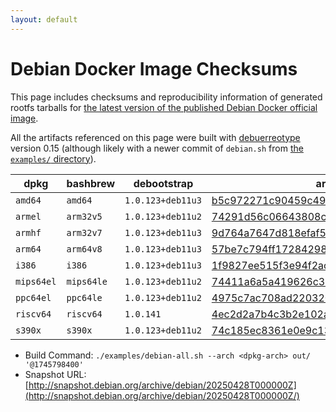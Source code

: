 ```yaml
---
layout: default
---
```


# Debian Docker Image Checksums

This page includes checksums and reproducibility information of generated rootfs tarballs for [the latest version of the published Debian Docker official image](https://hub.docker.com/_/debian).

All the artifacts referenced on this page were built with [debuerreotype](https://github.com/debuerreotype/debuerreotype) version 0.15 (although likely with a newer commit of `debian.sh` from [the `examples/` directory](https://github.com/debuerreotype/debuerreotype/tree/master/examples)).

| dpkg | bashbrew | debootstrap | artifacts |
| - | - | - | - |
| `amd64` | `amd64` | `1.0.123+deb11u3` | [b5c972271c90459c4941a6eefd4b4c38183878d3](https://github.com/debuerreotype/docker-debian-artifacts/tree/b5c972271c90459c4941a6eefd4b4c38183878d3) |
| `armel` | `arm32v5` | `1.0.123+deb11u2` | [74291d56c06643808c82754f11cb5ab1340cf7f6](https://github.com/debuerreotype/docker-debian-artifacts/tree/74291d56c06643808c82754f11cb5ab1340cf7f6) |
| `armhf` | `arm32v7` | `1.0.123+deb11u3` | [9d764a7647d818efaf59af507738ce8ba6c68ad9](https://github.com/debuerreotype/docker-debian-artifacts/tree/9d764a7647d818efaf59af507738ce8ba6c68ad9) |
| `arm64` | `arm64v8` | `1.0.123+deb11u3` | [57be7c794ff172842981000bdc234fc6acdbce51](https://github.com/debuerreotype/docker-debian-artifacts/tree/57be7c794ff172842981000bdc234fc6acdbce51) |
| `i386` | `i386` | `1.0.123+deb11u3` | [1f9827ee515f3e94f2ac3c7aa146fc16734c8dca](https://github.com/debuerreotype/docker-debian-artifacts/tree/1f9827ee515f3e94f2ac3c7aa146fc16734c8dca) |
| `mips64el` | `mips64le` | `1.0.123+deb11u2` | [74411a6a5a419626c37c95dbbaec3f1372bbd84d](https://github.com/debuerreotype/docker-debian-artifacts/tree/74411a6a5a419626c37c95dbbaec3f1372bbd84d) |
| `ppc64el` | `ppc64le` | `1.0.123+deb11u2` | [4975c7ac708ad220320db7b7ce4ff7a2acd12c41](https://github.com/debuerreotype/docker-debian-artifacts/tree/4975c7ac708ad220320db7b7ce4ff7a2acd12c41) |
| `riscv64` | `riscv64` | `1.0.141` | [4ec2d2a7b4c3b2e102aaf70d7b9221cb9a0393db](https://github.com/debuerreotype/docker-debian-artifacts/tree/4ec2d2a7b4c3b2e102aaf70d7b9221cb9a0393db) |
| `s390x` | `s390x` | `1.0.123+deb11u2` | [74c185ec8361e0e9c13ec4daf4f70033703bda7e](https://github.com/debuerreotype/docker-debian-artifacts/tree/74c185ec8361e0e9c13ec4daf4f70033703bda7e) |

- Build Command: `./examples/debian-all.sh --arch <dpkg-arch> out/ '@1745798400'`
- Snapshot URL: [http://snapshot.debian.org/archive/debian/20250428T000000Z](http://snapshot.debian.org/archive/debian/20250428T000000Z/)
